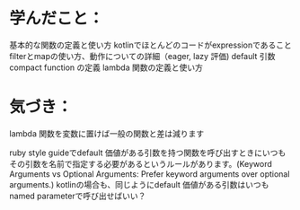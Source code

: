 # 学んだこと：
基本的な関数の定義と使い方
kotlinでほとんどのコードがexpressionであること
filterとmapの使い方、動作についての詳細（eager, lazy 評価)
default 引数
compact function の定義
lambda 関数の定義と使い方

# 気づき：
lambda 関数を変数に置けば一般の関数と差は減ります

ruby style guideでdefault 価値がある引数を持つ関数を呼び出すときにいつもその引数を名前で指定する必要があるというルールがあります。(Keyword Arguments vs Optional Arguments: Prefer keyword arguments over optional arguments.)
kotlinの場合も、同じようにdefault 価値がある引数はいつもnamed parameterで呼び出せばいい？
